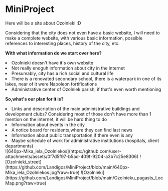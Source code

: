 # MiniProject
Here will be a site about Ozolnieki :D

Considering that the city does not even have a basic website, I will need to make a complete website, with various basic information, possible references to interesting places, history of the city, etc.

<strong> With what information do we start over here?</strong>
<li>Ozolnieki doesn't have it's own website</li>
<li>Not really enoguh information about city in the internet</li>
<li>Presumably, city has a rich social and cultural life</li>
<li>There is a renovated secondary school, there is a waterpark in one of its lakes, near of it were Napoleon fortifications</li>
<li>Administrative center of Ozolniek parish, if that's even worth mentioning</li>

<strong> So,what's our plan for it is?</strong>
<li>Links and description of the main administrative buildings and development clubs? Considering most of those don't have more than 1 mention on the internet, it will be hard thing to do</li>
<li>Information about events in the city</li>
<li>A notice board for residents,where they can find last news</li>
<li>Information about public transportation,if there even is any</li>
<li>Maybe schedule of work for administrative institutions (hospitals, client departments)</li>
![640px-Mika_iela_Ozolniekos](https://github.com/user-attachments/assets/0f7d5f97-b5ad-409f-9204-a3b7c25e8306)
![Ozolnieki_street](https://github.com/Landigos/MiniProject/blob/main/640px-Mika_iela_Ozolniekos.jpg?raw=true)
![Ozolnieki](https://github.com/Landigos/MiniProject/blob/main/Ozolnieku_pagasts_LocMap.png?raw=true)
